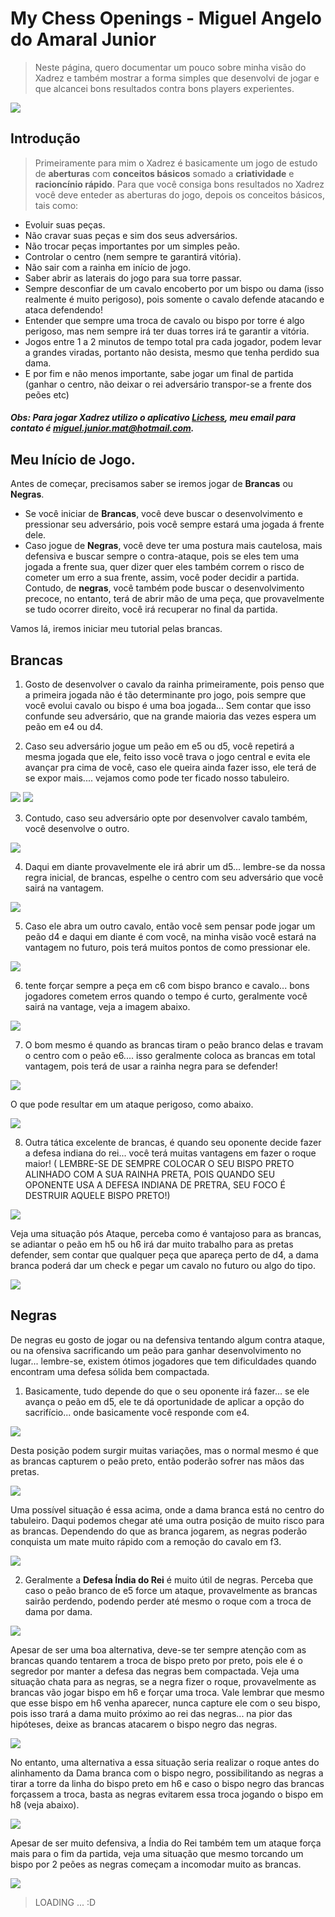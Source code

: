 # My Chess Openings - Miguel Angelo do Amaral Junior

> Neste página, quero documentar um pouco sobre minha visão do Xadrez e também mostrar a forma simples que desenvolvi de jogar e que alcancei bons resultados contra bons players experientes.



<img src = './img/01.png'>



## Introdução
> Primeiramente para mim o Xadrez é basicamente um jogo de estudo de **aberturas** com **conceitos básicos** somado a **criatividade** e **racioncínio rápido**. Para que você consiga bons resultados no Xadrez você deve enteder as aberturas do jogo, depois os conceitos básicos, tais como:


- Evoluir suas peças.
- Não cravar suas peças e sim dos seus adversários.
- Não trocar peças importantes por um simples peão.
- Controlar o centro (nem sempre te garantirá vitória).
- Não sair com a rainha em início de jogo.
- Saber abrir as laterais do jogo para sua torre passar.
- Sempre desconfiar de um cavalo encoberto por um bispo ou dama (isso realmente é muito perigoso), pois somente o cavalo defende atacando e ataca defendendo!
- Entender que sempre uma troca de cavalo ou bispo por torre é algo perigoso, mas nem sempre irá ter duas torres irá te garantir a vitória.
- Jogos entre 1 a 2 minutos de tempo total pra cada jogador, podem levar a grandes viradas, portanto não desista, mesmo que tenha perdido sua dama.
- E por fim e não menos importante, sabe jogar um final de partida (ganhar o centro, não deixar o rei adversário transpor-se a frente dos peões etc)


##### Obs: Para jogar Xadrez utilizo o aplicativo [Lichess](https://lichess.org/), meu email para contato é <miguel.junior.mat@hotmail.com>.

## Meu Início de Jogo.


 Antes de começar, precisamos saber se iremos jogar de **Brancas** ou **Negras**.


- Se você iniciar de **Brancas**, você deve buscar o desenvolvimento e pressionar seu adversário, pois você sempre estará uma jogada á frente dele.
- Caso jogue de **Negras**, você deve ter uma postura mais cautelosa, mais defensiva e buscar sempre o contra-ataque, pois se eles tem uma jogada a frente sua, quer dizer quer eles também correm o risco de cometer um erro a sua frente, assim, você poder decidir a partida. Contudo, de **negras**, você também pode buscar o desenvolvimento precoce, no entanto, terá de abrir mão de uma peça, que provavelmente se tudo ocorrer direito, você irá recuperar no final da partida.


 Vamos lá, iremos iniciar meu tutorial pelas brancas.
 
 ## Brancas
 
 1. Gosto de desenvolver o cavalo da rainha primeiramente, pois penso que a primeira jogada não é tão determinante pro jogo, pois sempre que você evolui cavalo ou bispo é uma boa jogada... Sem contar que isso confunde seu adversário, que na grande maioria das vezes espera um peão em e4 ou d4.
 
 2. Caso seu adversário jogue um peão em e5 ou d5, você repetirá a mesma jogada que ele, feito isso você trava o jogo central e evita ele avançar pra cima de você, caso ele queira ainda fazer isso, ele terá de se expor mais.... vejamos como pode ter ficado nosso tabuleiro.
 
<img src = './img/branca_01.png'>
<img src = './img/branca_02.png'>

3. Contudo, caso seu adversário opte por desenvolver cavalo também, você desenvolve o outro.

<img src = './img/branca_03.png'>

4. Daqui em diante provavelmente ele irá abrir um d5... lembre-se da nossa regra inicial, de brancas, espelhe o centro com seu adversário que você sairá na vantagem.
 
<img src = './img/branca_04.png'>

5. Caso ele abra um outro cavalo, então você sem pensar pode jogar um peão d4 e daqui em diante é com você, na minha visão você estará na vantagem no futuro, pois terá muitos pontos de como pressionar ele.

<img src = './img/branca_05.png'>

6. tente forçar sempre a peça em c6 com bispo branco e cavalo... bons jogadores cometem erros quando o tempo é curto, geralmente você sairá na vantage, veja a imagem abaixo.

<img src = './img/branca_06.png'>

7. O bom mesmo é quando as brancas tiram o peão branco delas e travam o centro com o peão e6.... isso geralmente coloca as brancas em total vantagem, pois terá de usar a rainha negra para se defender!

<img src = './img/branca_07.png'>

O que pode resultar em um ataque perigoso, como abaixo.

<img src = './img/branca_08.png'>

8. Outra tática excelente de brancas, é quando seu oponente decide fazer a defesa indiana do rei... você terá muitas vantagens em fazer o roque maior! ( LEMBRE-SE DE SEMPRE COLOCAR O SEU BISPO PRETO ALINHADO COM A SUA RAINHA PRETA, POIS QUANDO SEU OPONENTE USA A DEFESA INDIANA DE PRETRA, SEU FOCO É DESTRUIR AQUELE BISPO PRETO!)

<img src = './img/branca_09.png'>

Veja uma situação pós Ataque, perceba como é vantajoso para as brancas, se adiantar o peão em h5 ou h6 irá dar muito trabalho para as pretas defender, sem contar que qualquer peça que apareça perto de d4, a dama branca poderá dar um check e pegar um cavalo no futuro ou algo do tipo.

<img src = './img/branca_010.png'>

## Negras

De negras eu gosto de jogar ou na defensiva tentando algum contra ataque, ou na ofensiva sacrificando um peão para ganhar desenvolvimento no lugar... lembre-se, existem ótimos jogadores que tem dificuldades quando encontram uma defesa sólida bem compactada.

1. Basicamente, tudo depende do que o seu oponente irá fazer... se ele avança o peão em d5, ele te dá oportunidade de aplicar a opção do sacrifício... onde basicamente você responde com e4.

<img src = './img/preta_01.png'>

Desta posição podem surgir muitas variações, mas o normal mesmo é que as brancas capturem o peão preto, então poderão sofrer nas mãos das pretas.


<img src = './img/preta_02.png'>

Uma possível situação é essa acima, onde a dama branca está no centro do tabuleiro. Daqui podemos chegar até uma outra posição de muito risco para as brancas. Dependendo do que as branca jogarem, as negras poderão conquista um mate muito rápido com a remoção do cavalo em f3.

<img src = './img/preta_03.png'>

2. Geralmente a **Defesa Índia do Rei** é muito útil de negras. Perceba que caso o peão branco de e5 force um ataque, provavelmente as brancas sairão perdendo, podendo perder até mesmo o roque com a troca de dama por dama.

<img src = './img/preta_04.png'>

Apesar de ser uma boa alternativa, deve-se ter sempre atenção com as brancas quando tentarem a troca de bispo preto por preto, pois ele é o segredor por manter a defesa das negras bem compactada. Veja uma situação chata para as negras, se a negra fizer o roque, provavelmente as brancas vão jogar bispo em h6 e forçar uma troca. Vale lembrar que mesmo que esse bispo em h6 venha aparecer, nunca capture ele com o seu bispo, pois isso trará a dama muito próximo ao rei das negras... na pior das hipóteses, deixe as brancas atacarem o bispo negro das negras.


<img src = './img/preta_05.png'>

No entanto, uma alternativa a essa situação seria realizar o roque antes do alinhamento da Dama branca com o bispo negro, possibilitando as negras a tirar a torre da linha do bispo preto em h6 e caso o bispo negro das brancas forçassem a troca, basta as negras evitarem essa troca jogando o bispo em h8 (veja abaixo).

<img src = './img/preta_06.png'>


Apesar de ser muito defensiva, a Índia do Rei também tem um ataque força mais para o fim da partida, veja uma situação que mesmo torcando um bispo por 2 peões as negras começam a incomodar muito as brancas.

<img src = './img/preta_07.png'>

> LOADING ... :D








